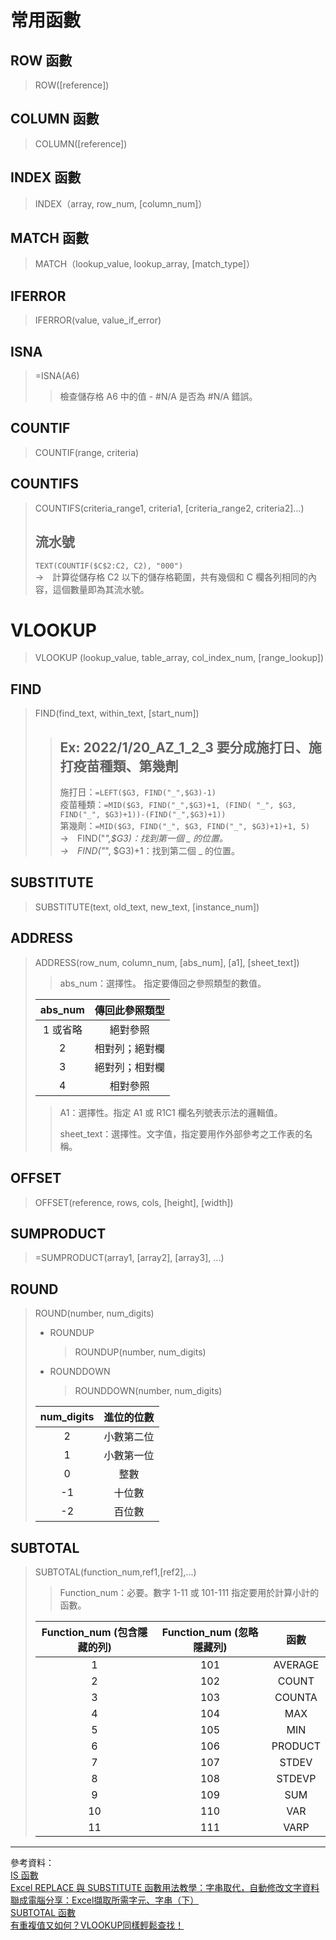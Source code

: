 # 常用函數

## ROW 函數
>   ROW([reference])

## COLUMN 函數
>   COLUMN([reference])

## INDEX 函數  
>   INDEX（array, row_num, [column_num]） 

## MATCH 函數
>   MATCH（lookup_value, lookup_array, [match_type]）

## IFERROR
>   IFERROR(value, value_if_error)

## ISNA
>   =ISNA(A6)
>   >  檢查儲存格 A6 中的值 - #N/A 是否為 #N/A 錯誤。

## COUNTIF
>   COUNTIF(range, criteria)

## COUNTIFS
>   COUNTIFS(criteria_range1, criteria1, [criteria_range2, criteria2]…)
>   
>   ## 流水號
>   ```TEXT(COUNTIF($C$2:C2, C2), "000")```  
>   →　計算從儲存格 C2 以下的儲存格範圍，共有幾個和 C 欄各列相同的內容，這個數量即為其流水號。

# VLOOKUP 
>   VLOOKUP (lookup_value, table_array, col_index_num, [range_lookup])

## FIND
>   FIND(find_text, within_text, [start_num])  
>    
>   >   ## Ex: 2022/1/20_AZ_1_2_3 要分成施打日、施打疫苗種類、第幾劑  
>   >   施打日：```=LEFT($G3, FIND("_",$G3)-1)```  
>   >   疫苗種類：```=MID($G3, FIND("_",$G3)+1, (FIND( "_", $G3, FIND("_", $G3)+1))-(FIND("_",$G3)+1))```  
>   >   第幾劑：```=MID($G3, FIND("_", $G3, FIND("_", $G3)+1)+1, 5)```  
>   >   →　FIND("_",$G3)：找到第一個 _ 的位置。  
>   >   →　FIND("_", $G3)+1：找到第二個 _ 的位置。  

## SUBSTITUTE
>   SUBSTITUTE(text, old_text, new_text, [instance_num])

## ADDRESS
>   ADDRESS(row_num, column_num, [abs_num], [a1], [sheet_text])  
>    >  abs_num：選擇性。 指定要傳回之參照類型的數值。 
>    >   
>   |  abs_num |  傳回此參照類型 |  
>   |  :-----: | :-----: |  
>   |   1 或省略  |  絕對參照  |  
>   |   2  |  相對列；絕對欄  |  
>   |   3  |  絕對列；相對欄  |  
>   |   4  |  相對參照  |  
>    >
>    >  A1：選擇性。指定 A1 或 R1C1 欄名列號表示法的邏輯值。  
>    >   
>    >  sheet_text：選擇性。文字值，指定要用作外部參考之工作表的名稱。

## OFFSET
>   OFFSET(reference, rows, cols, [height], [width])

## SUMPRODUCT
>   =SUMPRODUCT(array1, [array2], [array3], ...)

## ROUND
>   ROUND(number, num_digits)
>   * ROUNDUP
>        >    ROUNDUP(number, num_digits)
>   * ROUNDDOWN
>        >    ROUNDDOWN(number, num_digits)
>
>   |  num_digits |  進位的位數 |  
>   |  :-----: | :-----: |  
>   |   2  |  小數第二位  |
>   |   1  |  小數第一位  |
>   |   0  |  整數  |
>   |   -1  |  十位數  |
>   |   -2  |  百位數  |

## SUBTOTAL
>   SUBTOTAL(function_num,ref1,[ref2],...)
>    >  Function_num：必要。數字 1-11 或 101-111 指定要用於計算小計的函數。  
>   
>   |  Function_num (包含隱藏的列)  |  Function_num (忽略隱藏列) |  函數  |
>   |  :-----: | :-----: |  :-----: |  
>   |   1  |  101  |    AVERAGE     |
>   |   2  |  102  |    COUNT       |
>   |   3  |  103  |    COUNTA      |
>   |   4  |  104  |    MAX     |
>   |   5  |  105  |    MIN     |
>   |   6  |  106  |    PRODUCT     |
>   |   7  |  107  |    STDEV       |
>   |   8  |  108  |    STDEVP      |
>   |   9  |  109  |    SUM     |
>   |   10  |  110  |   VAR     |
>   |   11  |  111  |   VARP        |



---
參考資料：  
[IS 函數](https://support.microsoft.com/zh-tw/office/is-%E5%87%BD%E6%95%B8-0f2d7971-6019-40a0-a171-f2d869135665)  
[Excel REPLACE 與 SUBSTITUTE 函數用法教學：字串取代，自動修改文字資料](https://blog.gtwang.org/windows/excel-replace-substitute-function-tutorial/)    
[聯成電腦分享：Excel擷取所需字元、字串（下）](https://www.lccnet.com.tw/lccnet/article/details/1958)  
[SUBTOTAL 函數](https://support.microsoft.com/zh-tw/office/subtotal-%E5%87%BD%E6%95%B8-7b027003-f060-4ade-9040-e478765b9939)  
[有重複值又如何？VLOOKUP同樣輕鬆查找！](https://kknews.cc/career/vvbl5ll.html)
